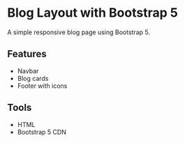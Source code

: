 # Blog Layout with Bootstrap 5

A simple responsive blog page using Bootstrap 5.

## Features
- Navbar
- Blog cards
- Footer with icons

## Tools
- HTML
- Bootstrap 5 CDN
